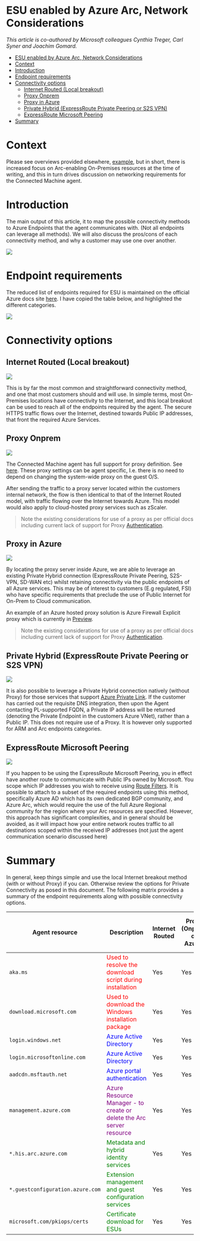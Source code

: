 # ESU enabled by Azure Arc, Network Considerations

_This article is co-authored by Microsoft colleagues Cynthia Treger, Carl Syner and Joachim Gomard._

<!-- TOC -->

- [ESU enabled by Azure Arc, Network Considerations](#esu-enabled-by-azure-arc-network-considerations)
- [Context](#context)
- [Introduction](#introduction)
- [Endpoint requirements](#endpoint-requirements)
- [Connectivity options](#connectivity-options)
    - [Internet Routed (Local breakout)](#internet-routed-local-breakout)
    - [Proxy Onprem](#proxy-onprem)
    - [Proxy in Azure](#proxy-in-azure)
    - [Private Hybrid (ExpressRoute Private Peering or S2S VPN)](#private-hybrid-expressroute-private-peering-or-s2s-vpn)
    - [ExpressRoute Microsoft Peering](#expressroute-microsoft-peering)
- [Summary](#summary)

<!-- /TOC -->

# Context

Please see overviews provided elsewhere, [example](https://techcommunity.microsoft.com/t5/azure-arc-blog/generally-available-windows-server-2012-and-2012-r2-extended/ba-p/3930712), but in short, there is increased focus on Arc-enabling On-Premises resources at the time of writing, and this in turn drives discussion on networking requirements for the Connected Machine agent.

# Introduction
The main output of this article, it to map the possible connectivity methods to Azure Endpoints that the agent communicates with. (Not all endpoints can leverage all methods). We will also discuss the pros/cons of each connectivity method, and why a customer may use one over another.

![](images/2023-10-11-10-54-53.png)

# Endpoint requirements

The reduced list of endpoints required for ESU is maintained on the official Azure docs site [here](https://learn.microsoft.com/en-us/azure/azure-arc/servers/network-requirements?tabs=azure-cloud#subset-of-endpoints-for-esu-only). I have copied the table below, and highlighted the different categories.

![](images/2023-10-11-10-59-44.png)

# Connectivity options

## Internet Routed (Local breakout)

![](images/2023-10-11-11-10-08.png)

This is by far the most common and straightforward connectivity method, and one that most customers should and will use. In simple terms, most On-Premises locations have connectivity to the Internet, and this local breakout can be used to reach all of the endpoints required by the agent. The secure HTTPS traffic flows over the Internet, destined towards Public IP addresses, that front the required Azure Services.

## Proxy Onprem

![](images/2023-10-11-11-13-21.png)

The Connected Machine agent has full support for proxy definition. See [here](https://learn.microsoft.com/en-us/azure/azure-arc/servers/manage-agent?tabs=windows#update-or-remove-proxy-settings). These proxy settings can be agent specific, I.e. there is no need to depend on changing the system-wide proxy on the guest O/S.

After sending the traffic to a proxy server located within the customers internal network, the flow is then identical to that of the Internet Routed model, with traffic flowing over the Internet towards Azure. This model would also apply to cloud-hosted proxy services such as zScaler.

> Note the existing considerations for use of a proxy as per official docs including current lack of support for Proxy [Authentication](https://learn.microsoft.com/en-us/azure/azure-arc/servers/manage-agent?tabs=windows#update-or-remove-proxy-settings:~:text=for%20the%20agent.-,Note,-Azure%20Arc%2Denabled). 

## Proxy in Azure

![](images/2023-10-11-11-22-29.png)

By locating the proxy server inside Azure, we are able to leverage an existing Private Hybrid connection (ExpressRoute Private Peering, S2S-VPN, SD-WAN etc) whilst retaining connectivity via the public endpoints of all Azure services. This may be of interest to customers (E.g regulated, FSI) who have specific requirements that preclude the use of Public Internet for On-Prem to Cloud communication. 

An example of an Azure hosted proxy solution is Azure Firewall Explicit proxy which is currently in [Preview](https://learn.microsoft.com/en-us/azure/firewall/explicit-proxy). 

> Note the existing considerations for use of a proxy as per official docs including current lack of support for Proxy [Authentication](https://learn.microsoft.com/en-us/azure/azure-arc/servers/manage-agent?tabs=windows#update-or-remove-proxy-settings:~:text=for%20the%20agent.-,Note,-Azure%20Arc%2Denabled). 

## Private Hybrid (ExpressRoute Private Peering or S2S VPN)

![](images/2023-10-11-11-28-18.png)

It is also possible to leverage a Private Hybrid connection natively (without Proxy) for those services that support [Azure Private Link](https://learn.microsoft.com/en-us/azure/private-link/private-endpoint-dns). If the customer has carried out the requisite DNS integration, then upon the Agent contacting PL-supported FQDN, a Private IP address will be returned (denoting the Private Endpoint in the customers Azure VNet), rather than a Public IP. This does not require use of a Proxy. It is however only supported for ARM and Arc endpoints categories. 

## ExpressRoute Microsoft Peering

![](images/2023-10-11-11-43-52.png)

If you happen to be using the ExpressRoute Microsoft Peering, you in effect have another route to communicate with Public IPs owned by Microsoft. You scope which IP addresses you wish to receive using [Route Filters](https://learn.microsoft.com/en-us/azure/expressroute/how-to-routefilter-portal). It is possible to attach to a subset of the required endpoints using this method, specifically Azure AD which has its own dedicated BGP community, and Azure Arc, which would require the use of the full Azure Regional community for the region where your Arc resources are specified. However, this approach has significant complexities, and in general should be avoided, as it will impact how your entire network routes traffic to all destinations scoped within the received IP addresses (not just the agent communication scenario discussed here)

# Summary

In general, keep things simple and use the local Internet breakout method (with or without Proxy) if you can. Otherwise review the options for Private Connectivity as posed in this document. The following matrix provides a summary of the endpoint requirements along with possible connectivity options.

| Agent resource | Description | Internet Routed | Proxy (Onprem or Azure) | Private Hybrid (via Private Endpoint) | ER Microsoft Peering |
|---------|---------|---------|---------|---------|---------|
|`aka.ms`|<span style="color:red">Used to resolve the download script during installation</span>| Yes | Yes |No |No |
|`download.microsoft.com`|<span style="color:red">Used to download the Windows installation package</span>| Yes |Yes |No |No |
|`login.windows.net`|<span style="color:blue">Azure Active Directory</span>| Yes |Yes |No |Yes |
|`login.microsoftonline.com`|<span style="color:blue">Azure Active Directory</span>| Yes |Yes |No |Yes |
|`aadcdn.msftauth.net`|<span style="color:blue">Azure portal authentication</span>| Yes |Yes |No |Yes |
|`management.azure.com`|<span style="color:purple">Azure Resource Manager - to create or delete the Arc server resource</span>| Yes |Yes |Yes |No |
|`*.his.arc.azure.com`|<span style="color:green">Metadata and hybrid identity services</span>| Yes |Yes |Yes |Yes |
|`*.guestconfiguration.azure.com`|<span style="color:green">Extension management and guest configuration services</span> | Yes |Yes |Yes |Yes |
|`microsoft.com/pkiops/certs`|<span style="color:green">Certificate download for ESUs</span> | Yes |Yes |No |No |



